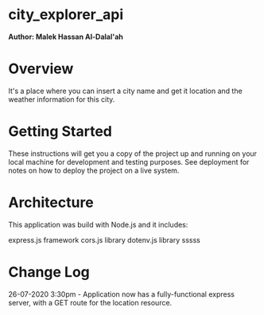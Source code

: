 # city_explorer_api
**Author: Malek Hassan Al-Dalal'ah**

# Overview
It's a place where you can insert a city name and get it location and the weather information for this city.

# Getting Started
These instructions will get you a copy of the project up and running on your local machine for development and testing purposes. See deployment for notes on how to deploy the project on a live system.

# Architecture
This application was build with Node.js and it includes:

express.js framework
cors.js library
dotenv.js library
sssss
# Change Log
26-07-2020 3:30pm - Application now has a fully-functional express server, with a GET route for the location resource.